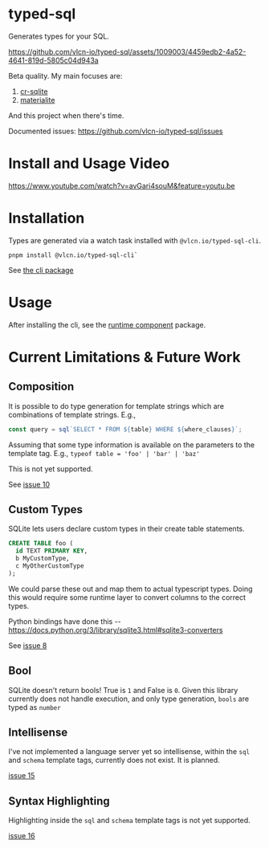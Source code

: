 # typed-sql

Generates types for your SQL.

https://github.com/vlcn-io/typed-sql/assets/1009003/4459edb2-4a52-4641-819d-5805c04d943a

Beta quality. My main focuses are:
1. [cr-sqlite](https://github.com/vlcn-io/cr-sqlite)
2. [materialite](https://github.com/vlcn-io/materialite/)

And this project when there's time.

Documented issues: https://github.com/vlcn-io/typed-sql/issues

# Install and Usage Video

https://www.youtube.com/watch?v=avGari4souM&feature=youtu.be

# Installation

Types are generated via a watch task installed with `@vlcn.io/typed-sql-cli`.

```
pnpm install @vlcn.io/typed-sql-cli`
```

See [the cli package](./packages/cli)

# Usage

After installing the cli, see the [runtime component](./packages/typed-sql/README.md) package.

# Current Limitations & Future Work

## Composition

It is possible to do type generation for template strings which are combinations of template strings. E.g.,

```ts
const query = sql`SELECT * FROM ${table} WHERE ${where_clauses}`;
```

Assuming that some type information is available on the parameters to the template tag. E.g., `typeof table = 'foo' | 'bar' | 'baz'`

This is not yet supported.

See [issue 10](https://github.com/vlcn-io/typed-sql/issues/10)

## Custom Types

SQLite lets users declare custom types in their create table statements.

```sql
CREATE TABLE foo (
  id TEXT PRIMARY KEY,
  b MyCustomType,
  c MyOtherCustomType
);
```

We could parse these out and map them to actual typescript types. Doing this would require some runtime layer to convert columns to the correct types.

Python bindings have done this -- https://docs.python.org/3/library/sqlite3.html#sqlite3-converters

See [issue 8](https://github.com/vlcn-io/typed-sql/issues/8)

## Bool

SQLite doesn't return bools! True is `1` and False is `0`. Given this library currently does not handle execution, and only type generation, `bools` are typed as `number`

## Intellisense

I've not implemented a language server yet so intellisense, within the `sql` and `schema` template tags, currently does not exist. It is planned.

[issue 15](https://github.com/vlcn-io/typed-sql/issues/15)

## Syntax Highlighting

Highlighting inside the `sql` and `schema` template tags is not yet supported.

[issue 16](https://code.visualstudio.com/api/language-extensions/semantic-highlight-guide)
